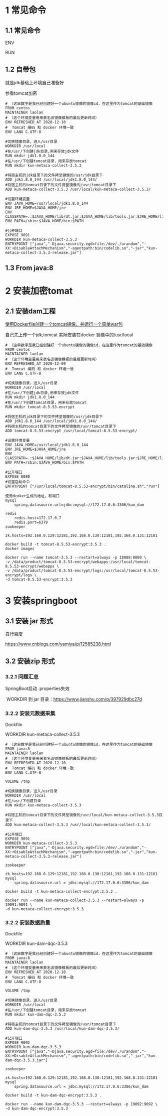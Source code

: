 # 1 常见命令

## 1.1 常见命令

ENV 

RUN



## 1.2 自带包

就是jdk基础上环境自己准备好

参看tomcat加密

```shell
# （这串数字是我已经创建好一个ubuntu镜像的镜像id，在这里作为tomcat的基础镜像
FROM centos     
MAINTAINER laolan
# （这个环境变量用来表名该镜像模板的最后更新时间）
ENV REFRESHED_AT 2020-12-10  
#  Tomcat 编码 和 docker 环境一致
ENV LANG C.UTF-8

#切换镜像目录，进入/usr目录
WORKDIR /usr/local
#在/usr/下创建jdk目录,用来存放jdk文件
RUN mkdir jdk1.8.0_144
#在/usr/下创建tomcat目录，用来存放tomcat
RUN mkdir kun-metaca-collect-3.5.3

#将宿主机的jdk目录下的文件拷至镜像的/usr/jdk目录下
ADD jdk1.8.0_144 /usr/local/jdk1.8.0_144/
#将宿主机的tomcat目录下的文件拷至镜像的/usr/tomcat目录下
ADD kun-metaca-collect-3.5.3 /usr/local/kun-metaca-collect-3.5.3/

#设置环境变量
ENV JAVA_HOME=/usr/local/jdk1.8.0_144
ENV JRE_HOME=$JAVA_HOME/jre
ENV CLASSPATH=.:$JAVA_HOME/lib/dt.jar:$JAVA_HOME/lib/tools.jar:$JRE_HOME/lib:$CLASSPATH
ENV PATH=/sbin:$JAVA_HOME/bin:$PATH

#公开端口
EXPOSE 9091
WORKDIR kun-metaca-collect-3.5.3
ENTRYPOINT ["java","-Djava.security.egd=file:/dev/./urandom","-XX:+DisableAttachMechanism","-agentpath:bin/codelib.so","-jar","kun-metaca-collect-3.5.3-release.jar"]
```



## 1.3 From java:8





# 2 安装加密tomat

## 2.1 安装dam工程

[使用Dockerfile创建一个tomcat镜像，并运行一个简单war包](https://www.cnblogs.com/hanmk/p/8541814.html)

自己先上传一个jdk,tomcat 实际安装在docker 镜像中的/usr/local

```shell
# （这串数字是我已经创建好一个ubuntu镜像的镜像id，在这里作为tomcat的基础镜像
FROM centos     
MAINTAINER laolan
# （这个环境变量用来表名该镜像模板的最后更新时间）
ENV REFRESHED_AT 2020-12-09  
#  Tomcat 编码 和 docker 环境一致
ENV LANG C.UTF-8

#切换镜像目录，进入/usr目录
WORKDIR /usr/local
#在/usr/下创建jdk目录,用来存放jdk文件
RUN mkdir jdk1.8.0_144
#在/usr/下创建tomcat目录，用来存放tomcat
RUN mkdir tomcat-8.5.53-encrypt

#将宿主机的jdk目录下的文件拷至镜像的/usr/jdk目录下
ADD jdk1.8.0_144 /usr/local/jdk1.8.0_144/
#将宿主机的tomcat目录下的文件拷至镜像的/usr/tomcat目录下
ADD tomcat-8.5.53-encrypt /usr/local/tomcat-8.5.53-encrypt/

#设置环境变量
ENV JAVA_HOME=/usr/local/jdk1.8.0_144
ENV JRE_HOME=$JAVA_HOME/jre
ENV CLASSPATH=.:$JAVA_HOME/lib/dt.jar:$JAVA_HOME/lib/tools.jar:$JRE_HOME/lib:$CLASSPATH
ENV PATH=/sbin:$JAVA_HOME/bin:$PATH

#公开端口
EXPOSE 8080
#设置启动命令
ENTRYPOINT ["/usr/local/tomcat-8.5.53-encrypt/bin/catalina.sh","run"]
```

```shell
使用dcoker生成的地址，和端口
mysql
	spring.datasource.url=jdbc:mysql://172.17.0.6:3306/kun_dam

redis
	redis.host=172.17.0.7
	redis.port=6379
zookeeper
	zk.hosts=192.168.0.129:12181,192.168.0.130:12181,192.168.0.131:12181	
```

```shell
docker build -t tomcat-8.5.53-encrypt:3.5.3 .
docker images

docker run --name tomcat-3.5.3 --restart=always -p 18088:8080 \
-v /data/product/tomcat-8.5.53-encrypt/webapps:/usr/local/tomcat-8.5.53-encrypt/webapps \
-v /data/product/tomcat-8.5.53-encrypt/logs:/usr/local/tomcat-8.5.53-encrypt/logs \
-d tomcat-8.5.53-encrypt:3.5.3
```



# 3 安装springboot

## 3.1 安装 jar 形式

自行百度

https://www.cnblogs.com/yamiya/p/12585238.html



## 3.2 安装zip 形式

### 3.2.1 问题汇总

SpringBoot启动 .properties失效 

​	WORKDIR 到 jar 目录：https://www.jianshu.com/p/397929dbc27d



### 3.2.2 安装元数据采集

Dockfile

WORKDIR kun-metaca-collect-3.5.3

```shell
# （这串数字是我已经创建好一个ubuntu镜像的镜像id，在这里作为tomcat的基础镜像
FROM java:8    
MAINTAINER laolan
# （这个环境变量用来表名该镜像模板的最后更新时间）
ENV REFRESHED_AT 2020-12-10  
#  Tomcat 编码 和 docker 环境一致
ENV LANG C.UTF-8

VOLUME /tmp

#切换镜像目录，进入/usr目录
WORKDIR /usr/local
#在/usr/下创建目录
RUN mkdir kun-metaca-collect-3.5.3

#将宿主机的tomcat目录下的文件拷至镜像的/usr/local/kun-metaca-collect-3.5.3目录下
ADD kun-metaca-collect-3.5.3 /usr/local/kun-metaca-collect-3.5.3/

#公开端口
EXPOSE 9091
WORKDIR kun-metaca-collect-3.5.3
ENTRYPOINT ["java","-Djava.security.egd=file:/dev/./urandom","-XX:+DisableAttachMechanism","-agentpath:bin/codelib.so","-jar","kun-metaca-collect-3.5.3-release.jar"]
```

```properties
zookeeper
	zk.hosts=192.168.0.129:12181,192.168.0.130:12181,192.168.0.131:12181
mysql	
	spring.datasource.url = jdbc:mysql://172.17.0.6:3306/kun_dam
```

```shell
docker build -t kun-metaca-collect-encrypt:3.5.3 .

docker run --name kun-metaca-collect-3.5.3 --restart=always -p 19091:9091 \
-d kun-metaca-collect-encrypt:3.5.3
```

### 3.2.2 安装数据质量

Dockfile

WORKDIR kun-dam-dqc-3.5.3

```shell
# （这串数字是我已经创建好一个ubuntu镜像的镜像id，在这里作为tomcat的基础镜像
FROM java:8     
MAINTAINER laolan
# （这个环境变量用来表名该镜像模板的最后更新时间）
ENV REFRESHED_AT 2020-12-10  
#  Tomcat 编码 和 docker 环境一致
ENV LANG C.UTF-8

VOLUME /tmp

#切换镜像目录，进入/usr目录
WORKDIR /usr/local
#在/usr/下创建tomcat目录，用来存放tomcat
RUN mkdir kun-dam-dqc-3.5.3

#将宿主机的tomcat目录下的文件拷至镜像的/usr/tomcat目录下
ADD kun-dam-dqc-3.5.3 /usr/local/kun-dam-dqc-3.5.3/

#公开端口
EXPOSE 9092
WORKDIR kun-dam-dqc-3.5.3
ENTRYPOINT ["java","-Djava.security.egd=file:/dev/./urandom","-XX:+DisableAttachMechanism","-agentpath:bin/codelib.so","-jar","kun-dam-dqc-3.5.3.jar"]
```

```properties
zookeeper
	zk.hosts=192.168.0.129:12181,192.168.0.130:12181,192.168.0.131:12181
mysql	
	spring.datasource.url = jdbc:mysql://172.17.0.6:3306/kun_dam
```

```shell
docker build -t kun-dam-dqc-encrypt:3.5.3 .

docker run --name kun-dam-dqc-3.5.3 --restart=always -p 19092:9092 \
-d kun-dam-dqc-encrypt:3.5.3
```

